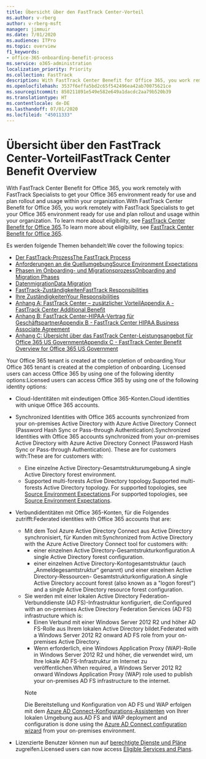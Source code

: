 ```yaml
---
title: Übersicht über den FastTrack Center-Vorteil
ms.author: v-rberg
author: v-rberg-msft
manager: jimmuir
ms.date: 7/01/2020
ms.audience: ITPro
ms.topic: overview
f1_keywords:
- office-365-onboarding-benefit-process
ms.service: o365-administration
localization_priority: Priority
ms.collection: FastTrack
description: With FastTrack Center Benefit for Office 365, you work remotely with FastTrack Specialists to get your Office 365 environment ready for use and plan rollout and usage within your organization. To learn more about eligibility, see FastTrack Center Benefit for Office 365.
ms.openlocfilehash: 3537f6effa5bd2c65f542496ea42ab70075621ce
ms.sourcegitcommit: 850211891e549e582e649a1dacdc2aa79b520b39
ms.translationtype: HT
ms.contentlocale: de-DE
ms.lasthandoff: 07/01/2020
ms.locfileid: "45011333"
---
```

# <a name="fasttrack-center-benefit-overview"></a><span data-ttu-id="9ae82-104">Übersicht über den FastTrack Center-Vorteil</span><span class="sxs-lookup"><span data-stu-id="9ae82-104">FastTrack Center Benefit Overview</span></span>

<span data-ttu-id="9ae82-105">With FastTrack Center Benefit for Office 365, you work remotely with FastTrack Specialists to get your Office 365 environment ready for use and plan rollout and usage within your organization.</span><span class="sxs-lookup"><span data-stu-id="9ae82-105">With FastTrack Center Benefit for Office 365, you work remotely with FastTrack Specialists to get your Office 365 environment ready for use and plan rollout and usage within your organization.</span></span> <span data-ttu-id="9ae82-106">To learn more about eligibility, see [FastTrack Center Benefit for Office 365](O365-fasttrack-benefit-for-office-365.md).</span><span class="sxs-lookup"><span data-stu-id="9ae82-106">To learn more about eligibility, see [FastTrack Center Benefit for Office 365](O365-fasttrack-benefit-for-office-365.md).</span></span>
  
<span data-ttu-id="9ae82-107">Es werden folgende Themen behandelt:</span><span class="sxs-lookup"><span data-stu-id="9ae82-107">We cover the following topics:</span></span>
- [<span data-ttu-id="9ae82-108">Der FastTrack-Prozess</span><span class="sxs-lookup"><span data-stu-id="9ae82-108">The FastTrack Process</span></span>](O365-fasttrack-process.md) 
- [<span data-ttu-id="9ae82-109">Anforderungen an die Quellumgebung</span><span class="sxs-lookup"><span data-stu-id="9ae82-109">Source Environment Expectations</span></span>](O365-source-environment-expectations.md)
- [<span data-ttu-id="9ae82-110">Phasen im Onboarding- und Migrationsprozess</span><span class="sxs-lookup"><span data-stu-id="9ae82-110">Onboarding and Migration Phases</span></span>](O365-onboarding-and-migration.md)
- [<span data-ttu-id="9ae82-111">Datenmigration</span><span class="sxs-lookup"><span data-stu-id="9ae82-111">Data Migration</span></span>](O365-data-migration.md)
- [<span data-ttu-id="9ae82-112">FastTrack-Zuständigkeiten</span><span class="sxs-lookup"><span data-stu-id="9ae82-112">FastTrack Responsibilities</span></span>](O365-fasttrack-responsibilities.md)
- [<span data-ttu-id="9ae82-113">Ihre Zuständigkeiten</span><span class="sxs-lookup"><span data-stu-id="9ae82-113">Your Responsibilities</span></span>](O365-your-responsibilities.md) 
- [<span data-ttu-id="9ae82-114">Anhang A: FastTrack Center – zusätzlicher Vorteil</span><span class="sxs-lookup"><span data-stu-id="9ae82-114">Appendix A - FastTrack Center Additional Benefit</span></span>](O365-fasttrack-additional-benefits.md)
- [<span data-ttu-id="9ae82-115">Anhang B: FastTrack Center-HIPAA-Vertrag für Geschäftspartner</span><span class="sxs-lookup"><span data-stu-id="9ae82-115">Appendix B - FastTrack Center HIPAA Business Associate Agreement</span></span>](O365-hipaa-business-associate-agreement.md)
- [<span data-ttu-id="9ae82-116">Anhang C: Übersicht über das FastTrack Center-Leistungsangebot für Office 365 US Government</span><span class="sxs-lookup"><span data-stu-id="9ae82-116">Appendix C - FastTrack Center Benefit Overview for Office 365 US Government</span></span>](US-Gov-appendix-overview.md)
    
<span data-ttu-id="9ae82-117">Your Office 365 tenant is created at the completion of onboarding.</span><span class="sxs-lookup"><span data-stu-id="9ae82-117">Your Office 365 tenant is created at the completion of onboarding.</span></span> <span data-ttu-id="9ae82-118">Licensed users can access Office 365 by using one of the following identity options:</span><span class="sxs-lookup"><span data-stu-id="9ae82-118">Licensed users can access Office 365 by using one of the following identity options:</span></span>
- <span data-ttu-id="9ae82-119">Cloud-Identitäten mit eindeutigen Office 365-Konten.</span><span class="sxs-lookup"><span data-stu-id="9ae82-119">Cloud identities with unique Office 365 accounts.</span></span>
- <span data-ttu-id="9ae82-120">Synchronized Identities with Office 365 accounts synchronized from your on-premises Active Directory with Azure Active Directory Connect (Password Hash Sync or Pass-through Authentication).</span><span class="sxs-lookup"><span data-stu-id="9ae82-120">Synchronized Identities with Office 365 accounts synchronized from your on-premises Active Directory with Azure Active Directory Connect (Password Hash Sync or Pass-through Authentication).</span></span> <span data-ttu-id="9ae82-121">These are for customers with:</span><span class="sxs-lookup"><span data-stu-id="9ae82-121">These are for customers with:</span></span>
  - <span data-ttu-id="9ae82-122">Eine einzelne Active Directory-Gesamtstrukturumgebung.</span><span class="sxs-lookup"><span data-stu-id="9ae82-122">A single Active Directory forest environment.</span></span>
  - <span data-ttu-id="9ae82-123">Supported multi-forests Active Directory topology.</span><span class="sxs-lookup"><span data-stu-id="9ae82-123">Supported multi-forests Active Directory topology.</span></span> <span data-ttu-id="9ae82-124">For supported topologies, see [Source Environment Expectations](O365-source-environment-expectations.md).</span><span class="sxs-lookup"><span data-stu-id="9ae82-124">For supported topologies, see [Source Environment Expectations](O365-source-environment-expectations.md).</span></span>
- <span data-ttu-id="9ae82-125">Verbundidentitäten mit Office 365-Konten, für die Folgendes zutrifft:</span><span class="sxs-lookup"><span data-stu-id="9ae82-125">Federated identities with Office 365 accounts that are:</span></span>
  - <span data-ttu-id="9ae82-126">Mit dem Tool Azure Active Directory Connect aus Active Directory synchronisiert, für Kunden mit:</span><span class="sxs-lookup"><span data-stu-id="9ae82-126">Synchronized from Active Directory with the Azure Active Directory Connect tool for customers with:</span></span>
      - <span data-ttu-id="9ae82-127">einer einzelnen Active Directory-Gesamtstrukturkonfiguration.</span><span class="sxs-lookup"><span data-stu-id="9ae82-127">A single Active Directory forest configuration.</span></span>
      - <span data-ttu-id="9ae82-128">einer einzelnen Active Directory-Kontogesamtstruktur (auch „Anmeldegesamtstruktur“ genannt) und einer einzelnen Active Directory-Ressourcen- Gesamtstrukturkonfiguration.</span><span class="sxs-lookup"><span data-stu-id="9ae82-128">A single Active Directory account forest (also known as a "logon forest") and a single Active Directory resource forest configuration.</span></span>
  - <span data-ttu-id="9ae82-129">Sie werden mit einer lokalen Active Directory Federation-Verbunddienste (AD FS)-Infrastruktur konfiguriert, die:</span><span class="sxs-lookup"><span data-stu-id="9ae82-129">Configured with an on-premises Active Directory Federation Services (AD FS) infrastructure which is:</span></span>
      - <span data-ttu-id="9ae82-130">Einen Verbund mit einer Windows Server 2012 R2 und höher AD FS-Rolle aus Ihrem lokalen Active Directory bildet.</span><span class="sxs-lookup"><span data-stu-id="9ae82-130">Federated with a Windows Server 2012 R2 onward AD FS role from your on-premises Active Directory.</span></span>
      - <span data-ttu-id="9ae82-131">Wenn erforderlich, eine Windows Application Proxy (WAP)-Rolle in Windows Server 2012 R2 und höher, die verwendet wird, um Ihre lokale AD FS-Infrastruktur im Internet zu veröffentlichen.</span><span class="sxs-lookup"><span data-stu-id="9ae82-131">When required, a Windows Server 2012 R2 onward Windows Application Proxy (WAP) role used to publish your on-premises AD FS infrastructure to the internet.</span></span>
    > [!NOTE]
    > <span data-ttu-id="9ae82-132">Die Bereitstellung und Konfiguration von AD FS und WAP erfolgen mit dem [Azure AD Connect-Konfigurations-Assistenten](https://go.microsoft.com/fwlink/?linkid=844794) von Ihrer lokalen Umgebung aus.</span><span class="sxs-lookup"><span data-stu-id="9ae82-132">AD FS and WAP deployment and configuration is done using the [Azure AD Connect configuration wizard](https://go.microsoft.com/fwlink/?linkid=844794) from your on-premises environment.</span></span> 
  
- <span data-ttu-id="9ae82-133">Lizenzierte Benutzer können nun auf [berechtigte Dienste und Pläne](M365-eligible-services-and-plans.md) zugreifen.</span><span class="sxs-lookup"><span data-stu-id="9ae82-133">Licensed users can now access [Eligible Services and Plans](M365-eligible-services-and-plans.md).</span></span>

